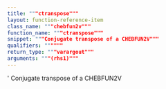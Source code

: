 ```yaml
---
title: """ctranspose"""
layout: function-reference-item
class_name: """chebfun2v"""
function_name: """ctranspose"""
snippet: """Conjugate transpose of a CHEBFUN2V"""
qualifiers: """"""
return_type: """varargout"""
arguments: """(rhs1)"""
---
```


  '   Conjugate transpose of a CHEBFUN2V
